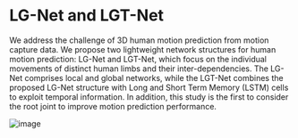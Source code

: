 # LG-Net and LGT-Net
We address the challenge of 3D human motion prediction from motion capture data.
We propose two lightweight network structures for human motion prediction: LG-Net and LGT-Net, which focus on the individual movements of distinct human limbs and their inter-dependencies. 
The LG-Net comprises local and global networks, while the LGT-Net combines the proposed LG-Net structure with Long and Short Term Memory (LSTM) cells to exploit temporal information. In addition, this study is the first to consider the root joint to improve motion prediction performance.

![image](https://github.com/theworstguyintheworld/Human-Motion-Prediction/assets/93432567/7de5bab0-58e5-48bf-a3ce-8e0a7cc2ae4a)
